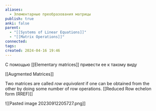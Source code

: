 ```yaml
---
aliases:
  - Элементарные преобразования матрицы
publish: true
anki: false
parent:
  - "[[Systems of Linear Equations]]"
  - "[[Matrix Operations]]"
connected: 
tags: 
created: 2024-04-16 19:46
---
```


С помощью [[Elementary matrices]] привести ее к такому виду

[[Augmented Matrices]]

Two matrices are called _row equivalent_ if one can be obtained from the other by doing some number of row operations.
[[Reduced Row echelon form (RREF)]]

![[Pasted image 20230912205727.png]]